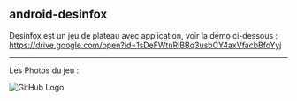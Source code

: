 ## android-desinfox

Desinfox est un jeu de plateau avec application, voir la démo ci-dessous :  
https://drive.google.com/open?id=1sDeFWtnRiBBq3usbCY4axVfacbBfoYyj

***
Les Photos du jeu :

![GitHub Logo](https://github.com/cen-paris8/ReactNative-android-desinfox/tree/master/img/1.png)


